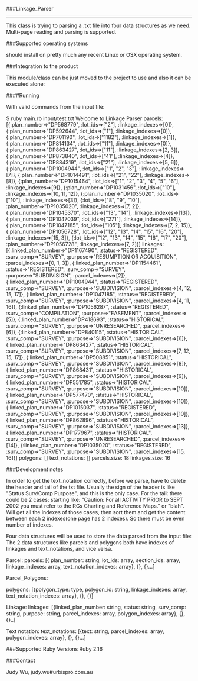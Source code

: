 ###Linkage_Parser
_____________________________________________________

This class is trying to parsing a .txt file into four data structures as we need. Multi-page reading and parsing is supported. 

###Supported operating systems

should install on pretty much any recent Linux or OSX operating system.

###Integration to the product

This module/class can be just moved to the project to use and also it can be executed alone:

####Running

With valid commands from the input file:

$ ruby main.rb input/test.txt
Welcome to Linkage Parser
parcels: [{:plan_number=>"DP568779", :lot_ids=>["2"], :linkage_indexes=>[0]}, {:plan_number=>"DP592644", :lot_ids=>["1"], :linkage_indexes=>[0]}, {:plan_number=>"DP701190", :lot_ids=>["1182"], :linkage_indexes=>[1]}, {:plan_number=>"DP814134", :lot_ids=>["11"], :linkage_indexes=>[0]}, {:plan_number=>"DP863427", :lot_ids=>["11"], :linkage_indexes=>[2, 3]}, {:plan_number=>"DP873840", :lot_ids=>["41"], :linkage_indexes=>[4]}, {:plan_number=>"DP884319", :lot_ids=>["21"], :linkage_indexes=>[5, 6]}, {:plan_number=>"DP1004944", :lot_ids=>["1", "2", "3"], :linkage_indexes=>[7]}, {:plan_number=>"DP1014491", :lot_ids=>["21", "22"], :linkage_indexes=>[8]}, {:plan_number=>"DP1015464", :lot_ids=>["1", "2", "3", "4", "5", "6"], :linkage_indexes=>[9]}, {:plan_number=>"DP1031456", :lot_ids=>["10"], :linkage_indexes=>[10, 11, 12]}, {:plan_number=>"DP1035020", :lot_ids=>["10"], :linkage_indexes=>[3]}, {:lot_ids=>["8", "9", "10"], :plan_number=>"DP1035020", :linkage_indexes=>[7, 2]}, {:plan_number=>"DP1045370", :lot_ids=>["13", "14"], :linkage_indexes=>[13]}, {:plan_number=>"DP1047039", :lot_ids=>["271"], :linkage_indexes=>[14]}, {:plan_number=>"DP1047185", :lot_ids=>["105"], :linkage_indexes=>[7, 2, 15]}, {:plan_number=>"DP1056728", :lot_ids=>["12", "13", "14", "15", "16", "20"], :linkage_indexes=>[15, 3]}, {:lot_ids=>["12", "13", "14", "15", "16", "17", "20"], :plan_number=>"DP1056728", :linkage_indexes=>[7, 2]}]
linkages: [{:linked_plan_number=>"DP1167490", :status=>"REGISTERED", :surv_comp=>"SURVEY", :purpose=>"RESUMPTION OR ACQUISITION", :parcel_indexes=>[0, 1, 3]}, {:linked_plan_number=>"DP1154461", :status=>"REGISTERED", :surv_comp=>"SURVEY", :purpose=>"SUBDIVISION", :parcel_indexes=>[2]}, {:linked_plan_number=>"DP1004944", :status=>"REGISTERED", :surv_comp=>"SURVEY", :purpose=>"SUBDIVISION", :parcel_indexes=>[4, 12, 15, 17]}, {:linked_plan_number=>"DP1047185", :status=>"REGISTERED", :surv_comp=>"SURVEY", :purpose=>"SUBDIVISION", :parcel_indexes=>[4, 11, 16]}, {:linked_plan_number=>"DP1056287", :status=>"REGISTERED", :surv_comp=>"COMPILATION", :purpose=>"EASEMENT", :parcel_indexes=>[5]}, {:linked_plan_number=>"DP418693", :status=>"HISTORICAL", :surv_comp=>"SURVEY", :purpose=>"UNRESEARCHED", :parcel_indexes=>[6]}, {:linked_plan_number=>"DP840115", :status=>"HISTORICAL", :surv_comp=>"SURVEY", :purpose=>"SUBDIVISION", :parcel_indexes=>[6]}, {:linked_plan_number=>"DP863427", :status=>"HISTORICAL", :surv_comp=>"SURVEY", :purpose=>"SUBDIVISION", :parcel_indexes=>[7, 12, 15, 17]}, {:linked_plan_number=>"DP508851", :status=>"HISTORICAL", :surv_comp=>"SURVEY", :purpose=>"SUBDIVISION", :parcel_indexes=>[8]}, {:linked_plan_number=>"DP868431", :status=>"HISTORICAL", :surv_comp=>"SURVEY", :purpose=>"SUBDIVISION", :parcel_indexes=>[9]}, {:linked_plan_number=>"DP551785", :status=>"HISTORICAL", :surv_comp=>"SURVEY", :purpose=>"SUBDIVISION", :parcel_indexes=>[10]}, {:linked_plan_number=>"DP577470", :status=>"HISTORICAL", :surv_comp=>"SURVEY", :purpose=>"SUBDIVISION", :parcel_indexes=>[10]}, {:linked_plan_number=>"DP1015037", :status=>"REGISTERED", :surv_comp=>"SURVEY", :purpose=>"SUBDIVISION", :parcel_indexes=>[10]}, {:linked_plan_number=>"DP862896", :status=>"HISTORICAL", :surv_comp=>"SURVEY", :purpose=>"SUBDIVISION", :parcel_indexes=>[13]}, {:linked_plan_number=>"DP177967", :status=>"HISTORICAL", :surv_comp=>"SURVEY", :purpose=>"UNRESEARCHED", :parcel_indexes=>[14]}, {:linked_plan_number=>"DP1035020", :status=>"REGISTERED", :surv_comp=>"SURVEY", :purpose=>"SUBDIVISION", :parcel_indexes=>[15, 16]}]
polygons: []
text_notations: []
parcels.size: 18
linkages.size: 16


###Development notes

In order to get the text_notation correctly, before we parse, have to delete the header and tail of the txt file.
Usually the sign of the header is like "Status                       Surv/Comp                Purpose", and this is the only case. 
For the tail: there could be 2 cases: starting like:  "Caution:      For all ACTIVITY PRIOR to SEPT 2002 you must refer to the RGs Charting and Reference Maps." 
or "blah". Will get all the indexes of those cases, then sort them and get the content between each 2 indexes(one page has 2 indexes). So there must be even number of indexes. 


Four data structures will be used to store the data parsed from the input file: 
The 2 data structures like parcels and polygons both have indexes of linkages and text_notations, and vice versa. 

Parcel: 
parcels: [{ plan_number: string, lot_ids: array, section_ids: array, linkage_indexes: array, text_notation_indexes: array}, {}, {}...]


Parcel_Polygons: 

polygons: [{polygon_type: type, polygon_id: string, linkage_indexes: array, text_notation_indexes: array}, {}, {}]

Linkage: 
linkages: [{linked_plan_number: string, status: string, surv_comp: string, purpose: string, parcel_indexes: array, polygon_indexes: array}, {}, {}..]

Text notation: 
text_notations: [{text: string, parcel_indexes: array, polygon_indexes: array}, {}, {}...]

###Supported Ruby Versions
Ruby 2.16

###Contact

Judy Wu, judy.wu#urbispro.com.au
